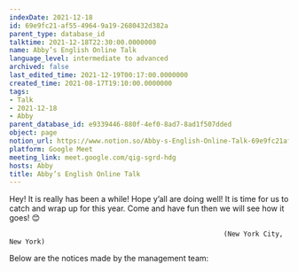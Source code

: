 ```yaml
---
indexDate: 2021-12-18
id: 69e9fc21-af55-4964-9a19-2680432d382a
parent_type: database_id
talktime: 2021-12-18T22:30:00.0000000
name: Abby’s English Online Talk
language_level: intermediate to advanced
archived: false
last_edited_time: 2021-12-19T00:17:00.0000000
created_time: 2021-08-17T19:10:00.0000000
tags:
- Talk
- 2021-12-18
- Abby
parent_database_id: e9339446-880f-4ef0-8ad7-8ad1f507dded
object: page
notion_url: https://www.notion.so/Abby-s-English-Online-Talk-69e9fc21af5549649a192680432d382a
platform: Google Meet
meeting_link: meet.google.com/qig-sgrd-hdg
hosts: Abby
title: Abby’s English Online Talk
---
```


Hey! It is really has been a while! Hope y’all are doing well! It is time for us to catch and wrap up for this year. Come and have fun then we will see how it goes! 😊



                                                          (New York City, New York)



Below are the notices made by the management team:


